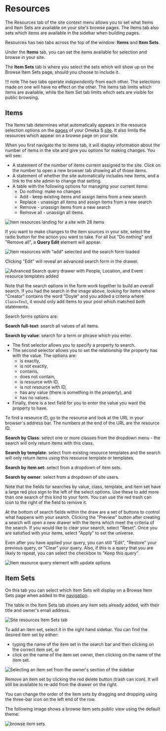 # Resources

The Resources tab of the site context menu allows you to set what Items and Item Sets are available on your site's browse pages. The Items tab also sets which items are available in the sidebar when building pages.

Resources has two tabs across the top of the window: **Items** and **Item Sets**. 

Under the **Items** tab, you can set the items available for selection and browse in your site.

The **Item Sets** tab is where you select the sets which will show up on the Browse Item Sets page, should you choose to include it.

!!! note
	The two tabs operate *independently* from each other. The selections made on one will have no effect on the other. The Items tab limits which items are available, while the Item Set tab limits which sets are visible for public browsing.

## Items

The Items tab determines what automatically appears in the resource selection options on the [pages](../sites/site_pages.md) of your Omeka S [site](../sites/index.md). It also limits the resources which appear on a browse page on your site.

When you first navigate the to items tab, it will display information about the number of items in the site and give you options for making changes. You will see:

- A statement of the number of items current assigned to the site. Click on the number to open a new browser tab showing all of those items. 
- A statement of whether the site automatically includes new items, and a link to the site admin to change that setting. 
- A table with the following options for managing your current items:
	- Do nothing: make no changes
	- Add - keep existing items and assign items from a new search
	- Replace - unassign all items and assign items from a new search
	- Remove - unassign items from a new search
	- Remove all - unassign all items.

![Item resources landing for a site with 28 items](../sites/sitesfiles/sites_resources1.png)

If you want to make changes to the item sources in your site, select the radio button for the action you want to take. For all but "Do nothing" and "Remove all", a **Query Edit** element will appear.

![Item resources with "add" selected and the search form loaded](../sites/sitesfiles/sites_resources_query_element.png)

Clicking "Edit" will reveal an advanced search form in the drawer. 

![Advanced Search query drawer with People, Location, and Event resource templates added](../sites/sitesfiles/sites_resources_query_drawer.png)

Note that the search options in the form work together to build an overall search. If you had the search in the image above, looking for items where "Creator" contains the word "Doyle" and you added a criteria where `Class=Text`, it would only add items to your pool which matched *both* statements.

Search forms options are:

**Search full-text**: search all values of all items. 

**Search by value**: search for a term or phrase which you enter. 

- The first selector allows you to specify a property to search. 
- The second selector allows you to set the relationship the property has with the value. The options are:
	- is exactly, 
	- is not exactly, 
	- contains,
	- does not contain,
	- is resource with ID,
	- is not resource with ID,
	- has any value (there is something in the property), and
	- has no values.
- Finally, there is a text field for you to enter the value you want the property to have.

To find a resource ID, go to the resource and look at the URL in your browser's address bar. The numbers at the end of the URL are the resource ID. 

**Search by Class**: select one or more classes from the dropdown menu - the search will only return items with this class. 

**Search by template**: select from existing resource templates and the search will only return items using this resource template or templates. 

**Search by item set**: select from a dropdown of item sets.

**Search by owner**: select from a dropdown of site users. 

Note that the fields for searches by value, class, template, and item set have a large red plus sign to the left of the select options. Use these to add more than one search of this kind to your form. You can use the red trash can icon to the right of the field to remove it.

At the bottom of search fields within the draw are a set of buttons to control what happens with your search. Clicking the "Preview" button after creating a search will open a new drawer with the items which meet the criteria of the search. If you would like to clear your search, select "Reset". Once you are satisfied with your items, select "Apply" to set the universe. 

Even after you have applied your query, you can still "Edit", "Restore" your previous query, or "Clear" your query. Also, if this is a query that you are likely to repeat, you can select the checkbox to "Keep this query".

![Item resource query element with update options ](../sites/sitesfiles/sites_resources_query_update.png)

Item Sets
---------------------------
On this tab you can select which Item Sets will display on a Browse Item Sets page when added to the [navigation](../sites/site_navigation.md). 

The table in the Item Sets tab shows any item sets already added, with their title and owner's email address. 

![Site resources Item Sets tab](../sites/sitesfiles/siteres_itemsets.png)

To add an item set, select it in the right hand sidebar. You can find the desired item set by either:

- typing the name of the item set in the search bar and then clicking on the correct item set, or
- click on the name of the item set owner, then clicking on the name of the item set.

![Selecting an item set from the owner's section of the sidebar](../sites/sitesfiles/siteres_itemsetsel.png)

Remove an item set by clicking the red delete button (trash can icon). It will still be available to re-add from the drawer on the right.

You can change the order of the item sets by dragging and dropping using the three-bar icon on the left end of the row.

The following image shows a browse item sets public view using the default theme: 

![browse item sets](../sites/sitesfiles/siteres_ispublic.png)

